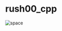 # rush00_cpp
![space](https://user-images.githubusercontent.com/31519926/42524559-8e27e7c0-8479-11e8-959a-f86b78702ef7.gif)
